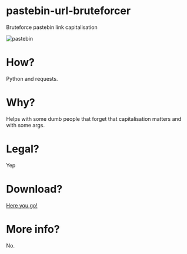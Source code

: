 # pastebin-url-bruteforcer
Bruteforce pastebin link capitalisation

![pastebin](https://user-images.githubusercontent.com/79367505/121056634-0e768600-c7c7-11eb-9281-9e1af5246dbb.png)

# How?
Python and requests.
# Why?
Helps with some dumb people that forget that capitalisation matters and with some args.
# Legal?
Yep
# Download?
[Here you go!](https://drive.google.com/file/d/15TYtdN8QLJ2XzsRDyw_bC2_64IPQRITJ/view?usp=sharing)
# More info?
No.
